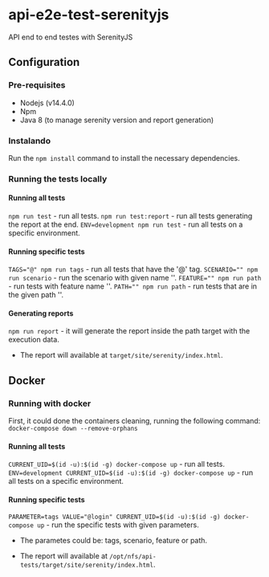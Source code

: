 # api-e2e-test-serenityjs

API end to end testes with SerenityJS

## Configuration

### Pre-requisites
* Nodejs (v14.4.0)
* Npm
* Java 8 (to manage serenity version and report generation)

### Instalando
Run the `npm install` command to install the necessary dependencies.

### Running the tests locally

#### Running all tests

`npm run test` - run all tests.
`npm run test:report` - run all tests generating the report at the end.
`ENV=development npm run test` - run all tests on a specific environment.

#### Running specific tests
`TAGS="@" npm run tags` - run all tests that have the '@' tag.
`SCENARIO="" npm run scenario` - run the scenario with given name ''.
`FEATURE="" npm run path` - run tests with feature name ''.
`PATH="" npm run path` - run tests that are in the given path ''.

#### Generating reports
`npm run report` - it will generate the report inside the path target with the execution data.
* The report will available at `target/site/serenity/index.html`.

## Docker

### Running with docker

First, it could done the containers cleaning, running the following command:
`docker-compose down --remove-orphans`

#### Running all tests

`CURRENT_UID=$(id -u):$(id -g) docker-compose up` - run all tests.
`ENV=development CURRENT_UID=$(id -u):$(id -g) docker-compose up` - run all tests on a specific environment.

#### Running specific tests
`PARAMETER=tags VALUE="@login" CURRENT_UID=$(id -u):$(id -g) docker-compose up` - run the specific tests with given parameters.
* The parametes could be: tags, scenario, feature or path.

* The report will available at `/opt/nfs/api-tests/target/site/serenity/index.html`.